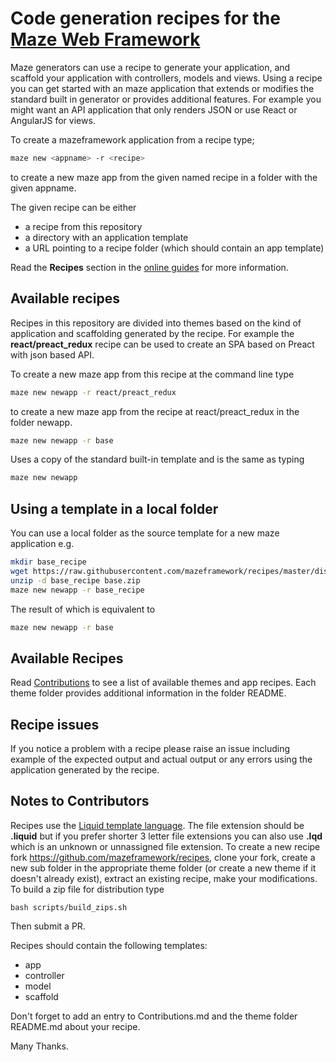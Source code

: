 # Code generation recipes for the [Maze Web Framework](https://mazeframework.github.io)

Maze generators can use a recipe to generate your application, and scaffold your
application with controllers, models and views.  Using a recipe you can get started
with an maze application that extends or modifies the standard built in generator
or provides additional features.  For example you might want an API application
that only renders JSON or use React or AngularJS for views.

To create a mazeframework application from a recipe type;
```sh
maze new <appname> -r <recipe>
```
to create a new maze app from the given named recipe in a folder with the given appname.

The given recipe can be either
- a recipe from this repository
- a directory with an application template
- a URL pointing to a recipe folder (which should contain an app template)

Read the **Recipes** section in the [online guides](https://mazeframework.gitbook.io/maze)
for more information.

## Available recipes

Recipes in this repository are divided into themes based on the kind of application and scaffolding generated by the recipe.  For example the **react/preact_redux** recipe can be used to create an SPA based
on Preact with json based API.

To create a new maze app from this recipe at the command line type
```sh
maze new newapp -r react/preact_redux
```
to create a new maze app from the recipe at react/preact_redux in the
folder newapp.  

```sh
maze new newapp -r base
```
Uses a copy of the standard built-in template and is the same as typing
```sh
maze new newapp
```

## Using a template in a local folder
You can use a local folder as the source template for a new maze application e.g.
```sh
mkdir base_recipe
wget https://raw.githubusercontent.com/mazeframework/recipes/master/dist/base.zip
unzip -d base_recipe base.zip
maze new newapp -r base_recipe
```

The result of which is equivalent to
```sh
maze new newapp -r base
```

## Available Recipes

Read [Contributions](https://github.com/mazeframework/recipes/blob/master/Contributions.md)
to see a list of available themes and app recipes.  Each theme folder provides additional
information in the folder README.

## Recipe issues

If you notice a problem with a recipe please raise an issue including example of the
expected output and actual output or any errors using the application generated by
the recipe.

## Notes to Contributors

Recipes use the [Liquid template language](https://github.com/TechMagister/liquid.cr).
The file extension should be **.liquid** but if you prefer shorter 3 letter file extensions
you can also use **.lqd** which is an unknown or unnassigned file extension.  To create a
new recipe fork https://github.com/mazeframework/recipes, clone your fork, create a new
sub folder in the appropriate theme folder (or create a new theme if it doesn't already exist),
extract an existing recipe, make your modifications.  To build a zip file for distribution type
```
bash scripts/build_zips.sh
```
Then submit a PR.

Recipes should contain the following templates:

- app
- controller
- model
- scaffold

Don't forget to add an entry to Contributions.md and the theme folder README.md about your recipe.

Many Thanks.
